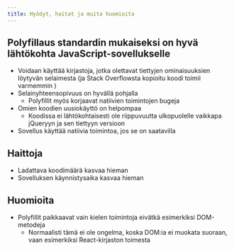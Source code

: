 ```yaml
---
title: Hyödyt, haitat ja muita huomioita
---
```


## Polyfillaus standardin mukaiseksi on hyvä lähtökohta JavaScript-sovellukselle
* Voidaan käyttää kirjastoja, jotka olettavat tiettyjen ominaisuuksien löytyvän selaimesta (ja Stack Overflowsta kopioitu koodi toimii varmemmin <i class="fa fa-meh-o" aria-hidden="true"></i>)
* Selainyhteensopivuus on hyvällä pohjalla
  * Polyfillit myös korjaavat natiivien toimintojen bugeja
* Omien koodien uusiokäyttö on helpompaa
  * Koodissa ei lähtökohtaisesti ole riippuvuutta ulkopuolelle vaikkapa jQueryyn ja sen tiettyyn versioon
* Sovellus käyttää natiivia toimintoa, jos se on saatavilla

## Haittoja
* Ladattava koodimäärä kasvaa hieman
* Sovelluksen käynnistysaika kasvaa hieman

## Huomioita
* Polyfillit paikkaavat vain kielen toimintoja eivätkä esimerkiksi DOM-metodeja
  * Normaalisti tämä ei ole ongelma, koska DOM:ia ei muokata suoraan, vaan esimerkiksi React-kirjaston toimesta
